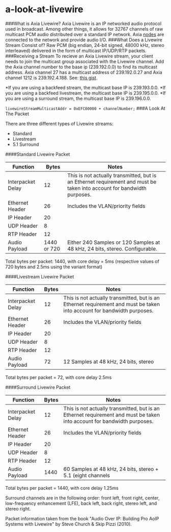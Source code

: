 a-look-at-livewire
==================

###What is Axia Livewire?
Axia Livewire is an IP networked audio protocol used in broadcast. Among other things, it allows for 32767 channels of raw multicast PCM audio distributed over a standard IP network. Axia <a href="http://axiaaudio.com/xnodes">nodes</a> are connected to the network and provide audio I/O.
###What Does a Livewire Stream Consist of?
Raw PCM (big endian, 24-bit signed, 48000 kHz, stereo interleaved) delivered in the form of multicast IP/UDP/RTP packets.
###Receiving a Stream
To recieve an Axia Livewire stream, your client needs to join the multicast group associated with the Livewire channel. Add the Axia channel number to the base ip (239.192.0.0) to find its multicast address. Axia channel 27 has a multicast address of 239.192.0.27 and  Axia channel 1212 is 239.192.4.188. See: <a href = "https://gist.github.com/kylophone/a10e2c88ced3bf5e7674">this gist</a>.

*If you are using a backfeed stream, the multicast base IP is 239.193.0.0.
*If you are using a backfeed livestream, the multicast base IP is 239.195.0.0.
*If you are using a surround stream, the multicast base IP is 239.196.0.0.

`livewireStreamMulticastAddr = 0xEFC00000 + channelNumber;`
###A Look At The Packet

There are three different types of Livewire streams:

* Standard
* Livestream
* 5.1 Surround

####Standard Livewire Packet

| Function          | Bytes | Notes                                                                                                                   |
|-------------------|-------|-------------------------------------------------------------------------------------------------------------------------|
| Interpacket Delay | 12    | This is not actually transmitted, but is an Ethernet requirement and must be taken into account for bandwidth purposes. |
| Ethernet Header   | 26    | Includes the VLAN/priority fields                                                                                       |
| IP Header         | 20    |                                                                                                                         |
| UDP Header        | 8     |                                                                                                                         |
| RTP Header        | 12    |                                                                                                                         |
| Audio Payload     | 1440 or 720  | Either 240 Samples or 120 Samples at 48 kHz, 24 bits, stereo. Configurable.                                                    |

Total bytes per packet: 1440, with core delay = 5ms (respective values of 720 bytes and 2.5ms using the variant format)

####Livestream Livewire Packet

| Function          | Bytes | Notes                                                                                                                   |
|-------------------|-------|-------------------------------------------------------------------------------------------------------------------------|
| Interpacket Delay | 12    | This is not actually transmitted, but is an Ethernet requirement and must be taken into account for bandwidth purposes. |
| Ethernet Header   | 26    | Includes the VLAN/priority fields                                                                                       |
| IP Header         | 20    |                                                                                                                         |
| UDP Header        | 8     |                                                                                                                         |
| RTP Header        | 12    |                                                                                                                         |
| Audio Payload     | 72    | 12 Samples at 48 kHz, 24 bits, stereo                                                                                   |

Total bytes per packet = 72, with core delay 2.5ms

####Surround Livewire Packet

| Function          | Bytes | Notes                                                                                                                   |
|-------------------|-------|-------------------------------------------------------------------------------------------------------------------------|
| Interpacket Delay | 12    | This is not actually transmitted, but is an Ethernet requirement and must be taken into account for bandwidth purposes. |
| Ethernet Header   | 26    | Includes the VLAN/priority fields                                                                                       |
| IP Header         | 20    |                                                                                                                         |
| UDP Header        | 8     |                                                                                                                         |
| RTP Header        | 12    |                                                                                                                         |
| Audio Payload     | 1440  | 60 Samples at 48 kHz, 24 bits, stereo + 5.1 (eight channels                                                             |

Total bytes per packet = 1440, with core delay 1.25ms

Surround channels are in the following order: front left, front right, center, low-frequency enhancement (LFE), back left, back right, stereo left, and stereo right.


Packet information taken from the book "Audio Over IP: Building Pro AoIP Systems with Livewire" by Steve Church & Skip Pizzi (2010).
